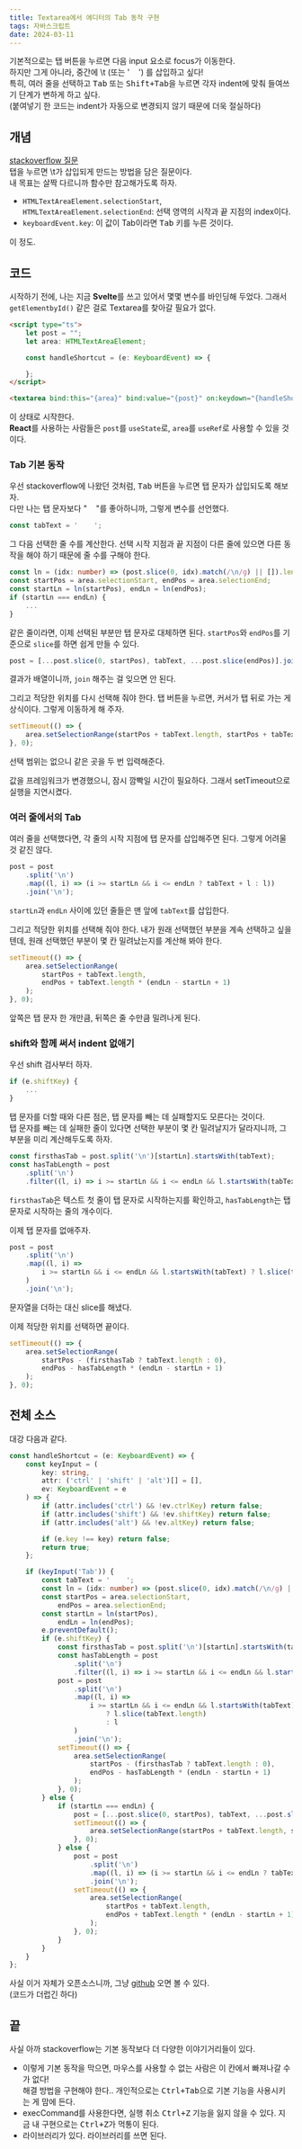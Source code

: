 ```yaml
---
title: Textarea에서 에디터의 Tab 동작 구현
tags: 자바스크립트
date: 2024-03-11
---
```


기본적으로는 탭 버튼을 누르면 다음 input 요소로 focus가 이동한다.  
하지만 그게 아니라, 중간에 \t (또는 '&nbsp;&nbsp;&nbsp;&nbsp;') 를 삽입하고 싶다!  
특히, 여러 줄을 선택하고 <kbd>Tab</kbd> 또는 <kbd>Shift+Tab</kbd>을 누르면
각자 indent에 맞춰 들여쓰기 단계가 변하게 하고 싶다.  
(붙여넣기 한 코드는 indent가 자동으로 변경되지 않기 때문에 더욱 절실하다)

## 개념

[stackoverflow 질문](https://stackoverflow.com/questions/6637341/use-tab-to-indent-in-textarea)  
탭을 누르면 \t가 삽입되게 만드는 방법을 담은 질문이다.  
내 목표는 살짝 다르니까 함수만 참고해가도록 하자.

-   `HTMLTextAreaElement.selectionStart`, `HTMLTextAreaElement.selectionEnd`: 선택 영역의 시작과 끝 지점의 index이다.
-   `keyboardEvent.key`: 이 값이 Tab이라면 <kbd>Tab</kbd> 키를 누른 것이다.

이 정도.

## 코드

시작하기 전에, 나는 지금 **Svelte**를 쓰고 있어서 몇몇 변수를 바인딩해 두었다.
그래서 `getElementbyId()` 같은 걸로 Textarea를 찾아갈 필요가 없다.

```html
<script type="ts">
    let post = "";
    let area: HTMLTextAreaElement;

    const handleShortcut = (e: KeyboardEvent) => {

    };
</script>

<textarea bind:this="{area}" bind:value="{post}" on:keydown="{handleShortcut}" />
```

이 상태로 시작한다.  
**React**를 사용하는 사람들은 `post`를 `useState`로, `area`를 `useRef`로 사용할 수 있을 것이다.

### Tab 기본 동작

우선 stackoverflow에 나왔던 것처럼, <kbd>Tab</kbd> 버튼을 누르면 탭 문자가 삽입되도록 해보자.  
다만 나는 탭 문자보다 "&nbsp;&nbsp;&nbsp;&nbsp;"를 좋아하니까, 그렇게 변수를 선언했다.

```ts
const tabText = '    ';
```

그 다음 선택한 줄 수를 계산한다.
선택 시작 지점과 끝 지점이 다른 줄에 있으면 다른 동작을 해야 하기 때문에 줄 수를 구해야 한다.

```ts
const ln = (idx: number) => (post.slice(0, idx).match(/\n/g) || []).length;
const startPos = area.selectionStart, endPos = area.selectionEnd;
const startLn = ln(startPos), endLn = ln(endPos);
if (startLn === endLn) {
    ...
}
```

같은 줄이라면, 이제 선택된 부분만 탭 문자로 대체하면 된다.
`startPos`와 `endPos`를 기준으로 `slice`를 하면 쉽게 만들 수 있다.

```ts
post = [...post.slice(0, startPos), tabText, ...post.slice(endPos)].join('');
```

결과가 배열이니까, `join` 해주는 걸 잊으면 안 된다.

그리고 적당한 위치를 다시 선택해 줘야 한다.
탭 버튼을 누르면, 커서가 탭 뒤로 가는 게 상식이다. 그렇게 이동하게 해 주자.

```ts
setTimeout(() => {
    area.setSelectionRange(startPos + tabText.length, startPos + tabText.length);
}, 0);
```

선택 범위는 없으니 같은 곳을 두 번 입력해준다.

값을 프레임워크가 변경했으니, 잠시 깜빡일 시간이 필요하다. 그래서 setTimeout으로 실행을 지연시켰다.

### 여러 줄에서의 Tab

여러 줄을 선택했다면, 각 줄의 시작 지점에 탭 문자를 삽입해주면 된다. 그렇게 어려울 것 같진 않다.

```ts
post = post
    .split('\n')
    .map((l, i) => (i >= startLn && i <= endLn ? tabText + l : l))
    .join('\n');
```

`startLn`과 `endLn` 사이에 있던 줄들은 맨 앞에 `tabText`를 삽입한다.

그리고 적당한 위치를 선택해 줘야 한다.
내가 원래 선택했던 부분을 계속 선택하고 싶을 텐데,
원래 선택했던 부분이 몇 칸 밀려났는지를 계산해 봐야 한다.

```ts
setTimeout(() => {
    area.setSelectionRange(
        startPos + tabText.length,
        endPos + tabText.length * (endLn - startLn + 1)
    );
}, 0);
```

앞쪽은 탭 문자 한 개만큼, 뒤쪽은 줄 수만큼 밀려나게 된다.

### shift와 함께 써서 indent 없애기

우선 shift 검사부터 하자.

```ts
if (e.shiftKey) {
    ...
}
```

탭 문자를 더할 때와 다른 점은, 탭 문자를 빼는 데 실패할지도 모른다는 것이다.  
탭 문자를 빼는 데 실패한 줄이 있다면 선택한 부분이 몇 칸 밀려날지가 달라지니까, 그 부분을 미리 계산해두도록 하자.

```ts
const firsthasTab = post.split('\n')[startLn].startsWith(tabText);
const hasTabLength = post
    .split('\n')
    .filter((l, i) => i >= startLn && i <= endLn && l.startsWith(tabText)).length;
```

`firsthasTab`은 텍스트 첫 줄이 탭 문자로 시작하는지를 확인하고,
`hasTabLength`는 탭 문자로 시작하는 줄의 개수이다.

이제 탭 문자를 없애주자.

```ts
post = post
    .split('\n')
    .map((l, i) =>
        i >= startLn && i <= endLn && l.startsWith(tabText) ? l.slice(tabText.length) : l
    )
    .join('\n');
```

문자열을 더하는 대신 slice를 해냈다.

이제 적당한 위치를 선택하면 끝이다.

```ts
setTimeout(() => {
    area.setSelectionRange(
        startPos - (firsthasTab ? tabText.length : 0),
        endPos - hasTabLength * (endLn - startLn + 1)
    );
}, 0);
```

## 전체 소스

대강 다음과 같다.

```ts
const handleShortcut = (e: KeyboardEvent) => {
    const keyInput = (
        key: string,
        attr: ('ctrl' | 'shift' | 'alt')[] = [],
        ev: KeyboardEvent = e
    ) => {
        if (attr.includes('ctrl') && !ev.ctrlKey) return false;
        if (attr.includes('shift') && !ev.shiftKey) return false;
        if (attr.includes('alt') && !ev.altKey) return false;

        if (e.key !== key) return false;
        return true;
    };

    if (keyInput('Tab')) {
        const tabText = '    ';
        const ln = (idx: number) => (post.slice(0, idx).match(/\n/g) || []).length;
        const startPos = area.selectionStart,
            endPos = area.selectionEnd;
        const startLn = ln(startPos),
            endLn = ln(endPos);
        e.preventDefault();
        if (e.shiftKey) {
            const firsthasTab = post.split('\n')[startLn].startsWith(tabText);
            const hasTabLength = post
                .split('\n')
                .filter((l, i) => i >= startLn && i <= endLn && l.startsWith(tabText)).length;
            post = post
                .split('\n')
                .map((l, i) =>
                    i >= startLn && i <= endLn && l.startsWith(tabText)
                        ? l.slice(tabText.length)
                        : l
                )
                .join('\n');
            setTimeout(() => {
                area.setSelectionRange(
                    startPos - (firsthasTab ? tabText.length : 0),
                    endPos - hasTabLength * (endLn - startLn + 1)
                );
            }, 0);
        } else {
            if (startLn === endLn) {
                post = [...post.slice(0, startPos), tabText, ...post.slice(endPos)].join('');
                setTimeout(() => {
                    area.setSelectionRange(startPos + tabText.length, startPos + tabText.length);
                }, 0);
            } else {
                post = post
                    .split('\n')
                    .map((l, i) => (i >= startLn && i <= endLn ? tabText + l : l))
                    .join('\n');
                setTimeout(() => {
                    area.setSelectionRange(
                        startPos + tabText.length,
                        endPos + tabText.length * (endLn - startLn + 1)
                    );
                }, 0);
            }
        }
    }
};
```

사실 이거 자체가 오픈소스니까, 그냥 [github](https://github.com/hyuckkim/hyuckkim.github.io/blob/main/src/routes/new/%2Bpage.svelte) 오면 볼 수 있다.  
(코드가 더럽긴 하다)

## 끝

사실 아까 stackoverflow는 기본 동작보다 더 다양한 이야기거리들이 있다.

-   이렇게 기본 동작을 막으면, 마우스를 사용할 수 없는 사람은 이 칸에서 빠져나갈 수가 없다!  
    해결 방법을 구현해야 한다.. 개인적으로는 <kbd>Ctrl+Tab</kbd>으로 기본 기능을 사용시키는 게 맘에 든다.
-   execCommand를 사용한다면, 실행 취소 <kbd>Ctrl+Z</kbd> 기능을 잃지 않을 수 있다.
    지금 내 구현으로는 <kbd>Ctrl+Z</kbd>가 먹통이 된다.
-   라이브러리가 있다. 라이브러리를 쓰면 된다.
